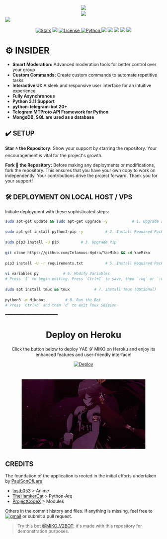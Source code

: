 <div align="center">
  <img src="https://telegra.ph/file/33a8d97739a2a4f81ddde.jpg" width="600">
</div>

<div align="center">
  <img src="https://readme-typing-svg.herokuapp.com?color=DC143C&center=true&lines=──+「+YAE+ダ+MIKO+」+──;An+Advanced+Group+Management+Bot.&width=600&height=180">
</div>

<img src="https://user-images.githubusercontent.com/73097560/115834477-dbab4500-a447-11eb-908a-139a6edaec5c.gif">

<p align="center">
<a href="https://github.com/Infamous-Hydra/YaeMiko/stargazers"><img src="https://img.shields.io/github/stars/Infamous-Hydra/YaeMiko?color=black&logo=github&logoColor=black&style=for-the-badge" alt="Stars" /></a>
<a href="https://github.com/Infamous-Hydra/YaeMiko/network/members"> <img src="https://img.shields.io/github/forks/Infamous-Hydra/YaeMiko?color=black&logo=github&logoColor=black&style=for-the-badge" /></a>
<a href="https://github.com/Infamous-Hydra/YaeMiko/blob/master/LICENSE"> <img src="https://img.shields.io/badge/License-MIT-blueviolet?style=for-the-badge" alt="License" /> </a>
<a href="https://www.python.org/"> <img src="https://img.shields.io/badge/Written%20in-Python-skyblue?style=for-the-badge&logo=python" alt="Python" /> </a>
<a href="https://pypi.org/project/python-telegram-bot/"> <img src="https://img.shields.io/pypi/v/python-telegram-bot?color=white&label=ptb&logo=python&logoColor=blue&style=for-the-badge" /></a>
<a href="https://pypi.org/project/Telethon/"> <img src="https://img.shields.io/pypi/v/telethon?color=white&label=telethon&logo=python&logoColor=blue&style=for-the-badge" /></a>
<a href="https://pypi.org/project/Pyrogram/"> <img src="https://img.shields.io/pypi/v/pyrogram?color=white&label=pyrogram&logo=python&logoColor=blue&style=for-the-badge" /></a>
<a href="https://github.com/Infamous-Hydra/YaeMiko"> <img src="https://img.shields.io/github/repo-size/Infamous-Hydra/YaeMiko?color=skyblue&logo=github&logoColor=blue&style=for-the-badge" /></a>
<a href="https://github.com/Infamous-Hydra/YaeMiko/commits/Infamous-Hydra"> <img src="https://img.shields.io/github/last-commit/Infamous-Hydra/YaeMiko?color=black&logo=github&logoColor=black&style=for-the-badge" /></a>
</p>

# ⚙️ INSIDER

- **Smart Moderation:** Advanced moderation tools for better control over your group
- **Custom Commands:** Create custom commands to automate repetitive tasks
- **Interactive UI:** A sleek and responsive user interface for an intuitive experience
- **Fully Asynchronous**
- **Python 3.11 Support**
- **python-telegram-bot 20+**
- **Telegram MTProto API Framework for Python**
- **MongoDB, SQL are used as a database**

## ✔️ SETUP

**Star ⭐ the Repository:**
Show your support by starring the repository. Your encouragement is vital for the project's growth.

**Fork 🍴 the Repository:**
Before making any deployments or modifications, fork the repository. This ensures that you have your own copy to work on independently. Your contributions drive the project forward. Thank you for your support!

## 🛠️ DEPLOYMENT ON LOCAL HOST / VPS

Initiate deployment with these sophisticated steps:

```bash
sudo apt-get update && sudo apt-get upgrade -y           # 1. Upgrade and Update System

sudo apt-get install python3-pip -y          # 2. Install Required Packages

sudo pip3 install -U pip          # 3. Upgrade Pip

git clone https://github.com/Infamous-Hydra/YaeMiko && cd YaeMiko           # 4. Clone the Repository

pip3 install -U -r requirements.txt          # 5. Install Required Packages

vi variables.py           # 6. Modify Variables
# Press `I` to begin editing. Press `Ctrl+C` to save, then `:wq` or `:qa` to exit.

sudo apt install tmux && tmux           # 7. Install Tmux (Optional)

python3 -m Mikobot         # 8. Run the Bot
# Press `Ctrl+b` and then `d` to exit Tmux Session
```
━━━━━━━━━━━━━━━━━━━━

<h1 align="center">Deploy on Heroku</h1>

<p align="center">Click the button below to deploy YAE ダ MIKO on Heroku and enjoy its enhanced features and user-friendly interface!</p>

<p align="center">
    <a href="https://heroku.com/deploy?template=https://github.com/Infamous-Hydra/YaeMiko">
        <img src="https://www.herokucdn.com/deploy/button.svg" alt="Deploy">
    </a>
</p>

<h1 align="center"><img src="./.github/yae-miko.gif" /></h1>

## CREDITS
The foundation of the application is rooted in the initial efforts undertaken by [PaulSonOfLars](https://github.com/PaulSonOfLars)
+ [lostb053](https://github.com/lostb053) > Anime
+ [TheHamkerCat](https://github.com/TheHamkerCat) > Python-Arq
+ [ProjectCodeX](https://github.com/Team-ProjectCodeX) > Modules

Others in the commit history and files. If anything is missing, feel free to  [![gmail](https://img.shields.io/badge/mail-Here-red?style=for-the-badge&logo=gmail)](mailto:makandu2054@gmail.com)  or submit a pull request.

> Try this bot [@MIKO_V2BOT](https://t.me/MIKO_V2BOT); it's made with this repository for demonstration purposes.
